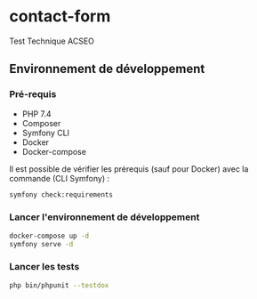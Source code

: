 # contact-form

Test Technique ACSEO

## Environnement de développement

### Pré-requis

* PHP 7.4
* Composer
* Symfony CLI
* Docker
* Docker-compose

Il est possible de vérifier les prérequis (sauf pour Docker) avec la commande (CLI Symfony) :

```bash
symfony check:requirements
```

### Lancer l'environnement de développement

```bash
docker-compose up -d
symfony serve -d
```

### Lancer les tests

```bash
php bin/phpunit --testdox
```
